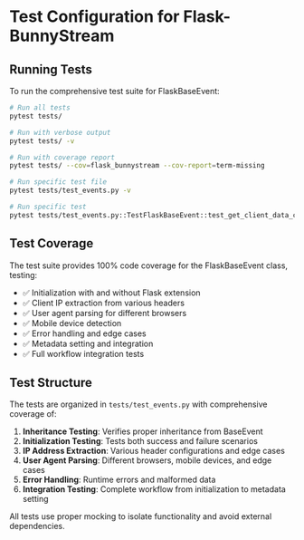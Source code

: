 # Test Configuration for Flask-BunnyStream

## Running Tests

To run the comprehensive test suite for FlaskBaseEvent:

```bash
# Run all tests
pytest tests/

# Run with verbose output
pytest tests/ -v

# Run with coverage report
pytest tests/ --cov=flask_bunnystream --cov-report=term-missing

# Run specific test file
pytest tests/test_events.py -v

# Run specific test
pytest tests/test_events.py::TestFlaskBaseEvent::test_get_client_data_chrome_browser -v
```

## Test Coverage

The test suite provides 100% code coverage for the FlaskBaseEvent class, testing:

- ✅ Initialization with and without Flask extension
- ✅ Client IP extraction from various headers
- ✅ User agent parsing for different browsers
- ✅ Mobile device detection
- ✅ Error handling and edge cases
- ✅ Metadata setting and integration
- ✅ Full workflow integration tests

## Test Structure

The tests are organized in `tests/test_events.py` with comprehensive coverage of:

1. **Inheritance Testing**: Verifies proper inheritance from BaseEvent
2. **Initialization Testing**: Tests both success and failure scenarios
3. **IP Address Extraction**: Various header configurations and edge cases
4. **User Agent Parsing**: Different browsers, mobile devices, and edge cases
5. **Error Handling**: Runtime errors and malformed data
6. **Integration Testing**: Complete workflow from initialization to metadata setting

All tests use proper mocking to isolate functionality and avoid external dependencies.
